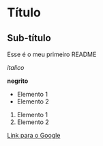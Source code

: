 # Título

## Sub-título

Esse é o meu primeiro README

*italico*

**negrito**

- Elemento 1
- Elemento 2

1) Elemento 1
2) Elemento 2

[Link para o Google](www.google.com.br)